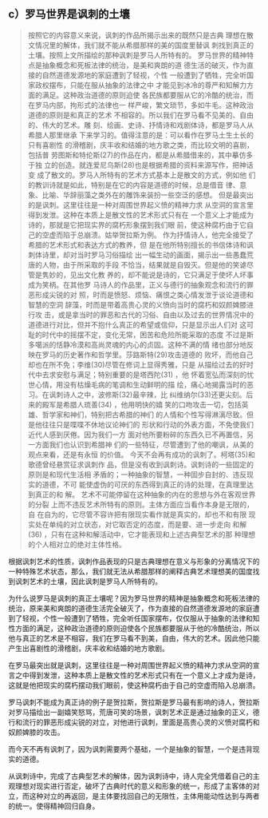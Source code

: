 <h2>c）罗马世界是讽刺的土壤</h2><blockquote data-pid="-vRtZR8c">按照它的内容意义来说，讽刺的作品所揭⽰出来的既然只是古典 理想在散⽂情况⾥的解体，我们就不能从希腊那样的美的国度⾥替讽 刺找到真正的⼟壤。按照上⽂所描绘的那种讽刺是罗⻢⼈所特有的。 罗⻢世界的精神特点是抽象概念和死板法律的统治，是美和爽朗的道 德⽣活的破灭，作为直接的⾃然道德发源地的家庭遭到了轻视，个性 ⼀般遭到了牺牲，完全听国家政权摆布，只能在服从抽象的法律之中 才能⻅到冰冷的尊严和知解⼒⽅⾯的满⾜。这种政治道德的原则迫使 各⺠族都要服从它的冷酷的统治，⽽在罗⻢内部，拘形式的法律也⼀ 样严峻，繁⽂琐节，多如⽜⽑。这种政治道德的原则是和真正的艺术 不相容的。所以我们在罗⻢看不⻅美的、⾃由的、伟⼤的艺术。雕 刻、绘画、史诗、抒情诗和戏剧体诗，都是罗⻢⼈从希腊⼈那⾥继承 下来学习的。值得注意的是：可以看作在罗⻢⼟⽣⼟⻓的只有喜剧性 的滑稽剧，庆丰收和结婚的地⽅歌之类，⽽⽐较⽂明的喜剧，包括普 劳图斯和特伦斯(27)的作品在内，都是从希腊借来的，其中摹仿多于独 ⽴的创造。就连爱尼乌斯(28)也是根据希腊的资料来源写作，把神话变 成了散⽂的。罗⻢⼈所特有的艺术⽅式基本上是散⽂的⽅式，例如他 们的教训诗就是如此，特别是在它的内容是道德的时候，总是借⾳ 律、意象、⽐喻、华辞丽藻之类外在的雕饰来装扮⼀些空泛的感想。 但是最突出的是讽刺。这⾥往往是⼀种对周围世界起义愤的精神⼒求 从空洞的宣⾔⾥得到发泄。这种在本质上是散⽂性的艺术形式只有在 ⼀个意义上才能成为诗的，那就是它把现实界的腐朽形象摆到我们眼 前，使这种腐朽由于它⾃⼰的空虚⽽陷于总崩溃。姑举贺拉斯为例。 作为抒情诗⼈，他完全接受了希腊的艺术形式和表达⽅式的教养，但 是在他所特别擅⻓的书信体诗和讽刺体诗⾥，却对当时罗⻢习俗描绘 出⼀幅⽣动的画⾯，揭⽰出⼀些愚蠢荒唐的⼈物，由于所采取的⼿段 不恰当，结果就是⾃毁灭。但是他的笑谑尽管是隽妙的，⻅出⽂化教 养的，却不能说是诗的，它只满⾜于使坏⼈坏事成为笑柄。在其他罗 ⻢诗⼈的作品⾥，正义与德⾏的抽象观念和流⾏的罪恶形成尖锐的对 照，时⽽是愤怒、烦恼、痛恨之类⼼情发泄于谈论道德和智慧的空洞 辞藻，时⽽是带着⾼贵⼼灵的义愤向当时的腐朽和奴颜婢膝进⾏攻 击，或是拿当时的罪恶和古代的习俗、⾃由以及过去的世界情况中的 道德进⾏对⽐，但并不抱什么真正的希望或信仰，只是显⽰出⼈们对 这可耻的时代中的摇摆不定，变化⽆常，困苦和危险所能采取的态度 不过是斯多噶派的恬静冷漠和⾼尚灵魂的内⼼的贞固。这种不满的情 绪也部分地反映在罗⻢的历史著作和哲学⾥。莎路斯特(29)攻击道德的 败坏，⽽他⾃⼰却也在所不免；李维(30)尽管在修词上显得秀雅，只是 从描绘过去的好时代中去求安慰与满⾜；特别重要的是塔⻄陀(31) ，他 怀着宽弘⽽深刻的忧世⼼情，⽤没有枯燥⽑病的笔调和⽣动鲜明的描 绘，痛⼼地揭露当时的恶习。在讽刺诗⼈之中，波修斯(32)最⾟辣，⽐ 纠维纳尔(33)还更尖刻。后来的殿军是希腊⼈琉善(34) ，他⽤明快的嬉 笑的⼝吻攻击⼀切，包括英雄、哲学家和神们，特别把古希腊的神们 的⼈情和个性写得淋漓尽致。但是他往往只是喋喋不休地议论神们的 形状和⾏动的外表⽅⾯，不免使我们近代⼈感到厌倦。因为我们⼀⽅ ⾯对他所要粉碎的东⻄久已不再置信，另⼀⽅⾯我们也认识到希腊神 们的⼀些特征，尽管遭到了他的嘲讽，从美的观点来看，还是有永恒 的价值。 今天不会再有成功的讽刺了。柯塔(35)和歌德曾经悬赏征求讽刺作 品，但是没有收到讽刺诗。讽刺诗的⼀些固定的原则是和现代⽣活相 ⽭盾的；⼀种抽象的智慧，⼀种固步⾃封的、违反现实的道德，不可 能使虚伪的可厌的东⻄得到真正的诗的处理，在真理⾥达到真正的和 解。 艺术不可能停留在这种抽象的内在的思想与外在客观世界的分裂 上⽽不违反艺术所特有的原则。主体⽅⾯应当看作本⾝是⽆限的，⾃ 在⾃为的，它尽管不容许把有限现实看作就是真实的，却也不和有限 现实处在单纯的对⽴状态，对它取否定的态度，⽽是要、进⼀步⾛向 和解(36) ，只有在这种和解活动中，它才能表现和上述古典型艺术的那 种理想的个⼈相对⽴的绝对主体性格。</blockquote><p data-pid="OZ4L7vcz">根据讽刺艺术的性质，讽刺作品表现的只是古典理想在意义与形象的分离情况下的一种特殊艺术状态，那么，我们就无法从希腊那样的阐释古典艺术理想美的国度找到讽刺艺术的土壤，因此讽刺是罗马人所特有的。</p><p data-pid="uV2K88nT">为什么说罗马是讽刺的真正土壤呢？因为罗马世界的精神是抽象概念和死板法律的统治，原来美和爽朗的道德生活完全破灭了，作为直接的自然道德发源地的家庭遭到了轻视，个性一般遭到了牺牲，完全听任国家摆布，仅仅服从于抽象的法律和知性方面的满足，这种政治道德的原则迫使各个民族都要服从于他的冷酷统治，所以他与真正的艺术是不相容，我们在罗马看不到美，自由，伟大的艺术。因此他只能产生出喜剧性的滑稽剧，庆丰收和结婚的地方歌剧。</p><p data-pid="JI06jy3R">在罗马最突出就是讽刺，这里往往是一种对周围世界起义愤的精神力求从空洞的宣言之中得到发泄，这种本质上是散文性的艺术形式只有在一个意义上才成为是诗，这就是他把现实的腐朽摆动我们眼前，使这种腐朽由于自己的空虚而陷入总崩溃。</p><p data-pid="XN49dvbp">罗马讽刺不能成为真正诗的例子是贺拉斯，贺拉斯是罗马最有影响的诗人，贺拉斯对罗马描绘出一副嬉笑怒骂，荒唐可笑的场景，讽刺艺术正是通过抽象的正义，德行和流行的罪恶形成尖锐的对立，对他进行讽刺，里面是高贵心灵的义愤对腐朽和奴颜婢膝的攻击。</p><p data-pid="ifi9YZhj">而今天不再有讽刺了，因为讽刺需要两个基础，一个是抽象的智慧，一个是违背现实的道德。</p><p data-pid="G6xxnM50">从讽刺诗中，完成了古典型艺术的解体，因为讽刺诗中，诗人完全凭借着自己的主观理想对现实进行否定，破坏了古典时代的意义和形象的统一，形成了主客体的对立，而这种对立的再返回，是主体要找回自己的无限性，主体用能动性达到与两者的统一。使得精神回归自身。</p><p></p><p></p><p></p>